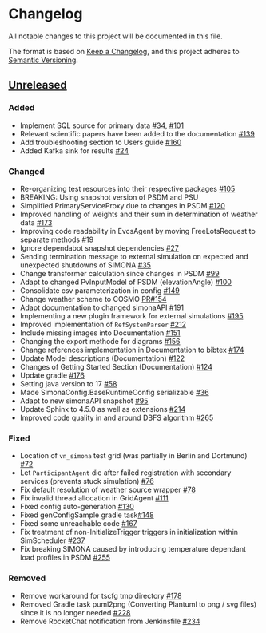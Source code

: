 # Changelog
All notable changes to this project will be documented in this file.

The format is based on [Keep a Changelog](https://keepachangelog.com/en/1.0.0/),
and this project adheres to [Semantic Versioning](https://semver.org/spec/v2.0.0.html).

## [Unreleased]

### Added
- Implement SQL source for primary data [#34](https://github.com/ie3-institute/simona/issues/34), [#101](https://github.com/ie3-institute/simona/issues/101)
- Relevant scientific papers have been added to the documentation [#139](https://github.com/ie3-institute/simona/issues/139)
- Add troubleshooting section to Users guide [#160](https://github.com/ie3-institute/simona/issues/160)
- Added Kafka sink for results [#24](https://github.com/ie3-institute/simona/issues/24)

### Changed
- Re-organizing test resources into their respective packages [#105](https://github.com/ie3-institute/simona/issues/105)
- BREAKING: Using snapshot version of PSDM and PSU
- Simplified PrimaryServiceProxy due to changes in PSDM [#120](https://github.com/ie3-institute/simona/issues/120)
- Improved handling of weights and their sum in determination of weather data [#173](https://github.com/ie3-institute/simona/issues/173)
- Improving code readability in EvcsAgent by moving FreeLotsRequest to separate methods [#19](https://github.com/ie3-institute/simona/issues/19)
- Ignore dependabot snapshot dependencies [#27](https://github.com/ie3-institute/simona/issues/27)
- Sending termination message to external simulation on expected and unexpected shutdowns of SIMONA [#35](https://github.com/ie3-institute/simona/issues/35)
- Change transformer calculation since changes in PSDM [#99](https://github.com/ie3-institute/simona/issues/99)
- Adapt to changed PvInputModel of PSDM (elevationAngle) [#100](https://github.com/ie3-institute/simona/issues/100)
- Consolidate csv parameterization in config [#149](https://github.com/ie3-institute/simona/issues/149)
- Change weather scheme to COSMO [PR#154](https://github.com/ie3-institute/simona/pull/154)
- Adapt documentation to changed simonaAPI [#191](https://github.com/ie3-institute/simona/issues/191)
- Implementing a new plugin framework for external simulations [#195](https://github.com/ie3-institute/simona/issues/195)
- Improved implementation of `RefSystemParser` [#212](https://github.com/ie3-institute/simona/issues/212)
- Include missing images into Documentation [#151](https://github.com/ie3-institute/simona/issues/151)
- Changing the export methode for diagrams [#156](https://github.com/ie3-institute/simona/issues/156)
- Change references implementation in Documentation to bibtex [#174](https://github.com/ie3-institute/simona/issues/174) 
- Update Model descriptions (Documentation) [#122](https://github.com/ie3-institute/simona/issues/122)
- Changes of Getting Started Section (Documentation) [#124](https://github.com/ie3-institute/simona/issues/124) 
- Update gradle [#176](https://github.com/ie3-institute/simona/issues/176)
- Setting java version to 17 [#58](https://github.com/ie3-institute/simona/issues/58)
- Made SimonaConfig.BaseRuntimeConfig serializable [#36](https://github.com/ie3-institute/simona/issues/36)
- Adapt to new simonaAPI snapshot [#95](https://github.com/ie3-institute/simona/issues/95)
- Update Sphinx to 4.5.0 as well as extensions [#214](https://github.com/ie3-institute/simona/issues/214)
- Improved code quality in and around DBFS algorithm [#265](https://github.com/ie3-institute/simona/issues/265)

### Fixed
- Location of `vn_simona` test grid (was partially in Berlin and Dortmund) [#72](https://github.com/ie3-institute/simona/issues/72)
- Let `ParticipantAgent` die after failed registration with secondary services (prevents stuck simulation) [#76](https://github.com/ie3-institute/simona/issues/76)
- Fix default resolution of weather source wrapper [#78](https://github.com/ie3-institute/simona/issues/78)
- Fix invalid thread allocation in GridAgent [#111](https://github.com/ie3-institute/simona/issues/111)
- Fixed config auto-generation [#130](https://github.com/ie3-institute/simona/issues/130)
- Fixed genConfigSample gradle task[#148](https://github.com/ie3-institute/simona/issues/148)
- Fixed some unreachable code [#167](https://github.com/ie3-institute/simona/issues/167)
- Fix treatment of non-InitializeTrigger triggers in initialization within SimScheduler [#237](https://github.com/ie3-institute/simona/issues/237)
- Fix breaking SIMONA caused by introducing temperature dependant load profiles in PSDM [#255](https://github.com/ie3-institute/simona/issues/255)

### Removed
- Remove workaround for tscfg tmp directory [#178](https://github.com/ie3-institute/simona/issues/178)
- Removed Gradle task puml2png (Converting Plantuml to png / svg files) since it is no longer needed  [#228](https://github.com/ie3-institute/simona/issues/228)
- Remove RocketChat notification from Jenkinsfile [#234](https://github.com/ie3-institute/simona/issues/234)

[Unreleased]: https://github.com/ie3-institute/simona/compare/a14a093239f58fca9b2b974712686b33e5e5f939...HEAD
